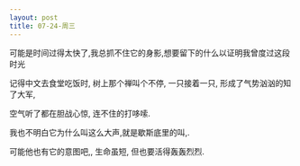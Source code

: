 ```yaml
---
layout: post
title: 07-24-周三
---
```






可能是时间过得太快了,我总抓不住它的身影,想要留下的什么以证明我曾度过这段时光

记得中文去食堂吃饭时, 树上那个禅叫个不停, 一只接着一只, 形成了气势汹汹的知了大军,

空气听了都在胆战心惊, 连不住的打哆嗦.

我也不明白它为什么叫这么大声,就是歇斯底里的叫,.

可能他也有它的意图吧,, 生命虽短, 但也要活得轰轰烈烈.

